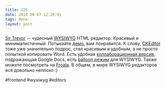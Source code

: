 ```yaml
---
title: 225
date: 2018-08-07 12:20:01
tags: None
layout: post
---
```


[Sir Trevor](http://madebymany.github.io/sir-trevor-js/) -- чудесный [WYSIWYG](https://ru.wikipedia.org/wiki/WYSIWYG) HTML редактор. Красивый и минималистичный. Потыкайте [демо](http://madebymany.github.io/sir-trevor-js/example.html), вам понравится. К слову, [CKEditor](https://ckeditor.com/) тоже уже значительно подрос, стал красивым и удобным, а не просто попыткой копировать Word. Есть удобная [коллаборационная версия](https://ckeditor.com/collaborative-editing/letters/), подражающая Google Docs, есть [balloon режим](https://ckeditor.com/ckeditor-5/#balloon) для WYSIWYG. Также можете посмотреть на [Froala](https://www.froala.com/wysiwyg-editor/inline). В общем, в мире WYSIWYG редакторов всё довольно неплохо :)

#frontend #wysiwyg #editors
